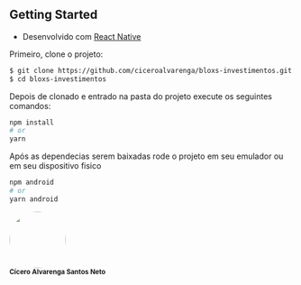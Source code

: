## Getting Started

- Desenvolvido com [React Native](https://reactnative.dev/)

Primeiro, clone o projeto:

```sh
$ git clone https://github.com/ciceroalvarenga/bloxs-investimentos.git
$ cd bloxs-investimentos
```

Depois de clonado e entrado na pasta do projeto execute os seguintes comandos:

```bash
npm install
# or
yarn
```

Após as dependecias serem baixadas rode o projeto em seu emulador ou em seu dispositivo fisico

```bash
npm android
# or
yarn android
```

<img style="border-radius: 50%;" src="https://avatars.githubusercontent.com/u/28939116?v=4" width="100px;" alt=""/>
 <br />
 <sub><b>Cícero Alvarenga Santos Neto</b></sub>

##
